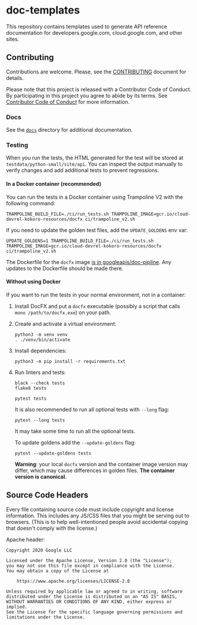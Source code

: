 # doc-templates

This repository contains templates used to generate API reference documentation
for developers.google.com, cloud.google.com, and other sites.

## Contributing

Contributions are welcome. Please, see the
[CONTRIBUTING](https://github.com/googleapis/doc-templates/blob/master/docs/CONTRIBUTING.md)
document for details.

Please note that this project is released with a Contributor Code of Conduct.
By participating in this project you agree to abide by its terms.
See [Contributor Code of Conduct](https://github.com/googleapis/doc-templates/blob/master/CODE_OF_CONDUCT.md)
for more information.

### Docs

See the [`docs`](/docs) directory for additional documentation.

### Testing

When you run the tests, the HTML generated for the test will be stored at
`testdata/python-small/site/api`. You can inspect the output manually to verify
changes and add additional tests to prevent regressions.

#### In a Docker container (recommended)

You can run the tests in a Docker container using Trampoline V2 with the
following command:

```
TRAMPOLINE_BUILD_FILE=./ci/run_tests.sh TRAMPOLINE_IMAGE=gcr.io/cloud-devrel-kokoro-resources/docfx ci/trampoline_v2.sh
```

If you need to update the golden test files, add the `UPDATE_GOLDENS` env var:

```
UPDATE_GOLDENS=1 TRAMPOLINE_BUILD_FILE=./ci/run_tests.sh TRAMPOLINE_IMAGE=gcr.io/cloud-devrel-kokoro-resources/docfx ci/trampoline_v2.sh
```

The Dockerfile for the `docfx` image
[is in googleapis/doc-pipline](https://github.com/googleapis/doc-pipeline/blob/master/docfx/Dockerfile).
Any updates to the Dockerfile should be made there.

#### Without using Docker

If you want to run the tests in your normal environment, not in a container:

1. Install DocFX and put a `docfx` executable (possibly a script that calls
   `mono /path/to/docfx.exe`) on your path.
1. Create and activate a virtual environment:
   ```
   python3 -m venv venv
   . ./venv/bin/activate
   ```
1. Install dependencies:
   ```
   python3 -m pip install -r requirements.txt
   ```
1. Run linters and tests:
   ```
   black --check tests
   flake8 tests

   pytest tests
   ```
   It is also recommended to run all optional tests with `--long` flag:
   ```
   pytest --long tests
   ```
   It may take some time to run all the optional tests.

   To update goldens add the `--update-goldens` flag:
   ```
   pytest --update-goldens tests
   ```

   **Warning**: your local `docfx` version and the container image version may
   differ, which may cause differences in golden files. **The container version
   is canonical.**

## Source Code Headers

Every file containing source code must include copyright and license
information. This includes any JS/CSS files that you might be serving out to
browsers. (This is to help well-intentioned people avoid accidental copying that
doesn't comply with the license.)

Apache header:

    Copyright 2020 Google LLC

    Licensed under the Apache License, Version 2.0 (the "License");
    you may not use this file except in compliance with the License.
    You may obtain a copy of the License at

        https://www.apache.org/licenses/LICENSE-2.0

    Unless required by applicable law or agreed to in writing, software
    distributed under the License is distributed on an "AS IS" BASIS,
    WITHOUT WARRANTIES OR CONDITIONS OF ANY KIND, either express or implied.
    See the License for the specific language governing permissions and
    limitations under the License.
